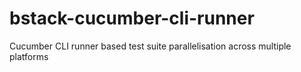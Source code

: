 # bstack-cucumber-cli-runner
Cucumber CLI runner based test suite parallelisation across multiple platforms
